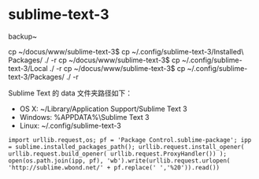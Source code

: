 # sublime-text-3
backup~


cp ~/docus/www/sublime-text-3$ cp ~/.config/sublime-text-3/Installed\ Packages/ ./ -r
cp ~/docus/www/sublime-text-3$ cp ~/.config/sublime-text-3/Local ./ -r
cp ~/docus/www/sublime-text-3$ cp ~/.config/sublime-text-3/Packages/ ./ -r 



Sublime Text 的 data 文件夹路径如下：

 - OS X: ~/Library/Application Support/Sublime Text 3
 - Windows: %APPDATA%\Sublime Text 3
 - Linux: ~/.config/sublime-text-3

```
import urllib.request,os; pf = 'Package Control.sublime-package'; ipp = sublime.installed_packages_path(); urllib.request.install_opener( urllib.request.build_opener( urllib.request.ProxyHandler()) ); open(os.path.join(ipp, pf), 'wb').write(urllib.request.urlopen( 'http://sublime.wbond.net/' + pf.replace(' ','%20')).read())
```
